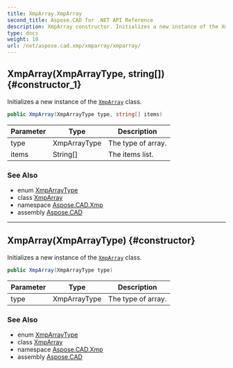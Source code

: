 ```yaml
---
title: XmpArray.XmpArray
second_title: Aspose.CAD for .NET API Reference
description: XmpArray constructor. Initializes a new instance of the XmpArray class
type: docs
weight: 10
url: /net/aspose.cad.xmp/xmparray/xmparray/
---
```

## XmpArray(XmpArrayType, string[]) {#constructor_1}

Initializes a new instance of the [`XmpArray`](../) class.

```csharp
public XmpArray(XmpArrayType type, string[] items)
```

| Parameter | Type | Description |
| --- | --- | --- |
| type | XmpArrayType | The type of array. |
| items | String[] | The items list. |

### See Also

* enum [XmpArrayType](../../xmparraytype/)
* class [XmpArray](../)
* namespace [Aspose.CAD.Xmp](../../xmparray/)
* assembly [Aspose.CAD](../../../)

---

## XmpArray(XmpArrayType) {#constructor}

Initializes a new instance of the [`XmpArray`](../) class.

```csharp
public XmpArray(XmpArrayType type)
```

| Parameter | Type | Description |
| --- | --- | --- |
| type | XmpArrayType | The type of array. |

### See Also

* enum [XmpArrayType](../../xmparraytype/)
* class [XmpArray](../)
* namespace [Aspose.CAD.Xmp](../../xmparray/)
* assembly [Aspose.CAD](../../../)


